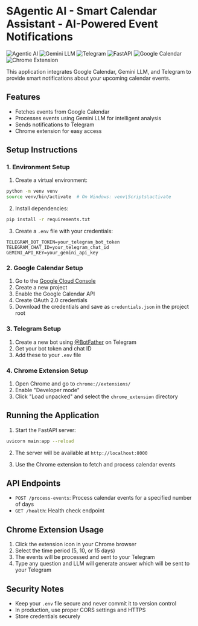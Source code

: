 # SAgentic AI - Smart Calendar Assistant - AI-Powered Event Notifications

![Agentic AI](https://img.shields.io/badge/Agentic%20AI-Enabled-brightgreen)
![Gemini LLM](https://img.shields.io/badge/Gemini%20LLM-API-blue)
![Telegram](https://img.shields.io/badge/Telegram-Bot-blue)
![FastAPI](https://img.shields.io/badge/FastAPI-0.109.0-green)
![Google Calendar](https://img.shields.io/badge/Google%20Calendar-API-orange)
![Chrome Extension](https://img.shields.io/badge/Chrome-Extension-yellow)

This application integrates Google Calendar, Gemini LLM, and Telegram to provide smart notifications about your upcoming calendar events.

## Features

- Fetches events from Google Calendar
- Processes events using Gemini LLM for intelligent analysis
- Sends notifications to Telegram
- Chrome extension for easy access

## Setup Instructions

### 1. Environment Setup

1. Create a virtual environment:
```bash
python -m venv venv
source venv/bin/activate  # On Windows: venv\Scripts\activate
```

2. Install dependencies:
```bash
pip install -r requirements.txt
```

3. Create a `.env` file with your credentials:
```
TELEGRAM_BOT_TOKEN=your_telegram_bot_token
TELEGRAM_CHAT_ID=your_telegram_chat_id
GEMINI_API_KEY=your_gemini_api_key
```

### 2. Google Calendar Setup

1. Go to the [Google Cloud Console](https://console.cloud.google.com/)
2. Create a new project
3. Enable the Google Calendar API
4. Create OAuth 2.0 credentials
5. Download the credentials and save as `credentials.json` in the project root

### 3. Telegram Setup

1. Create a new bot using [@BotFather](https://t.me/botfather) on Telegram
2. Get your bot token and chat ID
3. Add these to your `.env` file

### 4. Chrome Extension Setup

1. Open Chrome and go to `chrome://extensions/`
2. Enable "Developer mode"
3. Click "Load unpacked" and select the `chrome_extension` directory

## Running the Application

1. Start the FastAPI server:
```bash
uvicorn main:app --reload
```

2. The server will be available at `http://localhost:8000`

3. Use the Chrome extension to fetch and process calendar events

## API Endpoints

- `POST /process-events`: Process calendar events for a specified number of days
- `GET /health`: Health check endpoint

## Chrome Extension Usage

1. Click the extension icon in your Chrome browser
2. Select the time period (5, 10, or 15 days)
3. The events will be processed and sent to your Telegram
4. Type any question and LLM will generate answer which will be sent to your Telegram

## Security Notes

- Keep your `.env` file secure and never commit it to version control
- In production, use proper CORS settings and HTTPS
- Store credentials securely 